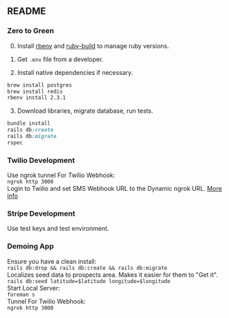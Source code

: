 ## README

### Zero to Green

0. Install [rbenv](https://github.com/rbenv/rbenv#homebrew-on-mac-os-x) and [ruby-build](https://github.com/rbenv/ruby-build#installing-with-homebrew-for-os-x-users) to manage ruby versions.

1. Get `.env` file from a developer.
2. Install native dependencies if necessary.
```bash
brew install postgres
brew install redis
rbenv install 2.3.1
```
3. Download libraries, migrate database, run tests.
```ruby
bundle install
rails db:create
rails db:migrate
rspec
```

### Twilio Development

Use ngrok tunnel For Twilio Webhook:  
`ngrok http 3000`  
Login to Twilio and set SMS Webhook URL to the Dynamic ngrok URL. [More info](https://www.twilio.com/blog/2013/10/test-your-webhooks-locally-with-ngrok.html)  

### Stripe Development

Use test keys and test environment.

### Demoing App

Ensure you have a clean install:  
`rails db:drop && rails db:create && rails db:migrate`  
Localizes seed data to prospects area. Makes it easier for them to "Get it".  
`rails db:seed latitude=$latitude longitude=$longitude`  
Start Local Server:  
`foreman s`  
Tunnel For Twilio Webhook:  
`ngrok http 3000`  
